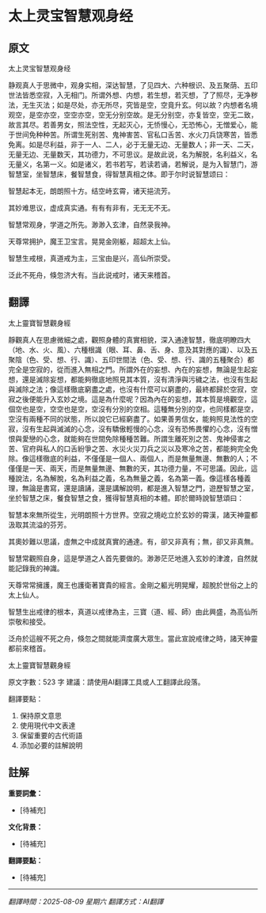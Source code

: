 # 太上灵宝智慧观身经

## 原文

太上灵宝智慧观身经

静观真人于思微中，观身实相，深达智慧，了见四大、六种根识、及五聚荫、五印世法皆悉空寂，入无相门。所谓外想、内想，若生想，若灭想，了了照尽，无净秽法，无生灭法；如是尽处，亦无所尽，究皆是空，空竟升玄。何以故？内想者名境观空，是空亦空，空空亦空，空无分别空故。是无分别空，亦复皆空，空无二致，故言其尽。若善男女，照法空性，无起灭心，无㤭慢心，无恐怖心，无憎爱心，能于世间免种种苦。所谓生死别苦、鬼神害苦、官私口舌苦、水火刀兵饶寒苦，皆悉免离。如是尽利益，非于一人、二人，必于无量无边、无量数人；非一天、二天，无量无边、无量数天，其功德力，不可思议。是故此说，名为解脱，名利益义，名无量义，名第一义。如是诸义，若书若写，若读若诵，若解说，是为入智慧门，游智慧室，坐智慧床，餐智慧食，得智慧真相之体。即于尔时说智慧颂曰：

智慧起本无，朗朗照十方。结空峙玄霄，诸天挹流芳。

其妙难思议，虚成真实通。有有有非有，无无无不无。

智慧常观身，学道之所先。渺渺入玄津，自然录我神。

天尊常拥护，魔王卫宝言。晃晃金刚躯，超超太上仙。

智慧生戒根，真道戒为主，三宝由是兴，高仙所崇受。

泛此不死舟，倏忽济大有。当此说戒时，诸天来稽首。

## 翻譯

太上靈寶智慧觀身經

靜觀真人在思慮微細之處，觀照身體的真實相貌，深入通達智慧，徹底明瞭四大（地、水、火、風）、六種根識（眼、耳、鼻、舌、身、意及其對應的識）、以及五聚陰（色、受、想、行、識）、五印世間法（色、受、想、行、識的五種聚合）都完全是空寂的，從而進入無相之門。所謂外在的妄想、內在的妄想，無論是生起妄想，還是滅除妄想，都能夠徹底地照見其本質，沒有清淨與污穢之法，也沒有生起與滅除之法；像這樣徹底窮盡之處，也沒有什麼可以窮盡的，最終都歸於空寂，空寂之後便能升入玄妙之境。這是為什麼呢？因為內在的妄想，其本質是境觀空，這個空也是空，空空也是空，空沒有分別的空相。這種無分別的空，也同樣都是空，空沒有兩種不同的狀態，所以說它已經窮盡了。如果善男信女，能夠照見法性的空寂，沒有生起與滅滅的心念，沒有驕傲輕慢的心念，沒有恐怖畏懼的心念，沒有憎恨與愛戀的心念，就能夠在世間免除種種苦難。所謂生離死別之苦、鬼神侵害之苦、官府與私人的口舌紛爭之苦、水災火災刀兵之災以及寒冷之苦，都能夠完全免除。像這樣徹底的利益，不僅僅是一個人、兩個人，而是無量無邊、無數的人；不僅僅是一天、兩天，而是無量無邊、無數的天，其功德力量，不可思議。因此，這種說法，名為解脫，名為利益之義，名為無量之義，名為第一義。像這樣各種義理，無論是書寫，還是讀誦，還是講解說明，都是進入智慧之門，遊歷智慧之室，坐於智慧之床，餐食智慧之食，獲得智慧真相的本體。即於爾時說智慧頌曰：

智慧本來無所從生，光明朗照十方世界。空寂之境屹立於玄妙的霄漢，諸天神靈都汲取其流溢的芬芳。

其奧妙難以思議，虛無之中成就真實的通達。有，卻又非真有；無，卻又非真無。

智慧常觀照自身，這是學道之人首先要做的。渺渺茫茫地進入玄妙的津渡，自然就能記錄我的神識。

天尊常常擁護，魔王也護衛著寶貴的經言。金剛之軀光明晃耀，超脫於世俗之上的太上仙人。

智慧生出戒律的根本，真道以戒律為主，三寶（道、經、師）由此興盛，為高仙所崇敬和接受。

泛舟於這艘不死之舟，倏忽之間就能濟度廣大眾生。當此宣說戒律之時，諸天神靈都前來稽首。

太上靈寶智慧觀身經

原文字數：523 字
建議：請使用AI翻譯工具或人工翻譯此段落。

翻譯要點：
1. 保持原文意思
2. 使用現代中文表達
3. 保留重要的古代術語
4. 添加必要的註解說明

## 註解

**重要詞彙：**
- [待補充]

**文化背景：**
- [待補充]

**翻譯要點：**
- [待補充]

---
*翻譯時間：2025-08-09 星期六*
*翻譯方式：AI翻譯*
